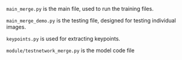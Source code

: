 `main_merge.py` is the main file, used to run the training files.

`main_merge_demo.py` is the testing file, designed for testing individual images.

`keypoints.py` is used for extracting keypoints.

`module/testnetwork_merge.py` is the model code file